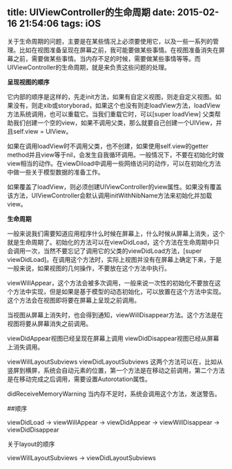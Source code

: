 title: UIViewController的生命周期
date: 2015-02-16 21:54:06
tags: iOS
---
关于生命周期的问题，主要是在某些情况上必须要使用它，以及一些一系列的管理。比如在视图准备呈现在屏幕之前，我可能要做某些事情。在视图准备消失在屏幕之前，需要做某些事情。当内存不足的时候，需要做某些事情等等。而UIViewController的生命周期，就是来负责这些问题的处理。

**呈现视图的顺序**

它内部的顺序是这样的，先走init方法，如果有自定义视图，则走自定义视图。如果没有，则走xib或storyborad，如果这个也没有则走loadView方法，loadView方法系统调用，也可以重载它。当我们重载它时，可以[super loadView] 父类帮助我们创建一个空的view，如果不调用父类，那么就要自己创建一个UIView，并且self.view = UIView。

如果在调用loadView时不调用父类，也不创建，如果使用self.view的getter method并且view等于nil，会发生自我循环调用。一般情况下，不要在初始化时做view相当的动作。在viewDiload中调用一些网络访问的动作，可以在初始化方法中做一些关于模型数据的准备工作。

如果覆盖了loadView，则必须创建UIViewController的view属性。如果没有覆盖该方法，UIViewController会默认调用initWithNibName方法来初始化并加载view。

**生命周期**

一般来说我们需要知道应用程序什么时候在屏幕上，什么时候从屏幕上消失，这个就是生命周期了。初始化的方法可以在viewDidLoad，这个方法在生命周期中只会调用一次，当然不要忘记了调用它的父类的viewDidLoad方法，[super viewDidLoad]。在调用这个方法时，实际上视图并没有在屏幕上确定下来，于是一般来说，如果视图的几何操作，不要放在这个方法中执行。

viewWillAppear，这个方法会被多次调用，一般来说一次性的初始化不要放在这个方法中实现，但是如果是基于模型的动态初始化，可以放置在这个方法中实现。这个方法会在视图即将要在屏幕上呈现之前调用。

当视图从屏幕上消失时，也会得到通知，viewWillDisappear方法。这个方法是在视图将要从屏幕消失之前调用。

viewDidAppear视图已经呈现在屏幕上调用 viewDidDisappear视图已经从屏幕上消失调用。

viewWillLayoutSubviews  viewDidLayoutSubviews 这两个方法可以在，比如从竖屏到横屏，系统会自动元素的位置，第一个方法是在移动之前调用，第二个方法是在移动完成之后调用，需要设置Autorotation属性。

didReceiveMemoryWarning 当内存不足时，系统会调用这个方法，发送警告。 

##顺序

viewDidLoad -> viewWillAppear -> viewDidAppear -> viewWillDisappear -> viewDidDisappear

关于layout的顺序

viewWillLayoutSubviews -> viewDidLayoutSubviews



